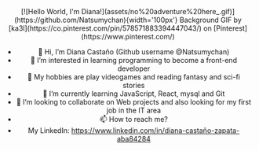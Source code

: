 <div align="center">
[![Hello World, I'm Diana!](assets/no%20adventure%20here_.gif)](https://github.com/Natsumychan){width='100px'}
Background GIF by [ka3l](https://co.pinterest.com/pin/578571883394447043/) on [Pinterest](https://www.pinterest.com/)

-  👋 Hi, I’m Diana Castaño (Github username @Natsumychan)
-  👀 I’m interested in learning programming to become a front-end developer
-  :space_invader: My hobbies are play videogames and reading fantasy and sci-fi stories
-  🌱 I’m currently learning JavaScript, React, mysql and Git
-  💞️ I’m looking to collaborate on Web projects and also looking for my first job in the IT area
-  📫 How to reach me?
-  My LinkedIn: https://www.linkedin.com/in/diana-castaño-zapata-aba84284
</div>